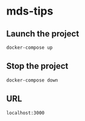 # mds-tips

## Launch the project
```
docker-compose up
```

## Stop the project
```
docker-compose down
```

## URL
```
localhost:3000
```